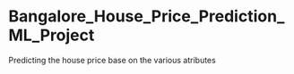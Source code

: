 # Bangalore_House_Price_Prediction_ML_Project
Predicting the house price base on the various atributes
